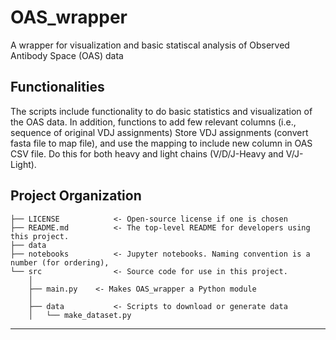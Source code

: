 # OAS_wrapper
A wrapper for visualization and basic statiscal analysis of  Observed Antibody Space (OAS) data

## Functionalities

The scripts include functionality to do basic statistics and visualization of the OAS data. In addition, functions to add few relevant columns (i.e., sequence of original VDJ assignments)
Store VDJ assignments (convert fasta file to map file), and use the mapping to include new column in OAS CSV file. Do this for both heavy and light chains (V/D/J-Heavy and V/J-Light).
## Project Organization

```
├── LICENSE            <- Open-source license if one is chosen
├── README.md          <- The top-level README for developers using this project.
├── data 
├── notebooks          <- Jupyter notebooks. Naming convention is a number (for ordering),
└── src                <- Source code for use in this project.
    │
    ├── main.py    <- Makes OAS_wrapper a Python module
    │
    ├── data           <- Scripts to download or generate data
    │   └── make_dataset.py

```

--------

